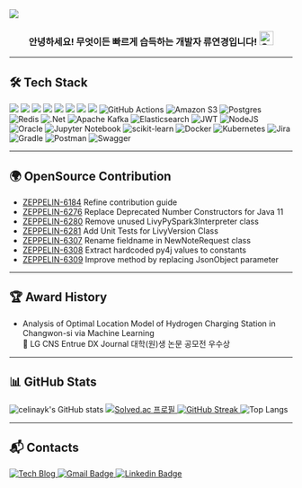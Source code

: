 <img src="https://capsule-render.vercel.app/api?type=waving&color=auto&height=150&section=header&text=YeonkyungRyu's%20GitHub&fontSize=42" />


<div align=center>
<h3>안녕하세요! 무엇이든 빠르게 습득하는 개발자 류연경입니다! <img src="https://raw.githubusercontent.com/Tarikul-Islam-Anik/Animated-Fluent-Emojis/master/Emojis/Smilies/Grinning%20Squinting%20Face.png" alt="Grinning Squinting Face" width="25" height="25" />
</h3> 

 
---- 
<div align="left">
  
## 🛠 Tech Stack       

<img src="https://img.shields.io/badge/java-%23007396.svg?&style=for-the-badge&logo=java&logoColor=white" /> <img src="https://img.shields.io/badge/python-%233776AB.svg?&style=for-the-badge&logo=python&logoColor=white" />
<img src="https://img.shields.io/badge/spring-%236DB33F.svg?&style=for-the-badge&logo=spring&logoColor=white" />
<img src="https://img.shields.io/badge/mysql-%234479A1.svg?&style=for-the-badge&logo=mysql&logoColor=white" />
<img src="https://img.shields.io/badge/linux-%23FCC624.svg?&style=for-the-badge&logo=linux&logoColor=black" />
<img src="https://img.shields.io/badge/amazon%20aws-%23232F3E.svg?&style=for-the-badge&logo=amazon%20aws&logoColor=white" />
<img src="https://img.shields.io/badge/github-181717?style=for-the-badge&logo=github&logoColor=white">
<img src="https://img.shields.io/badge/git-F05032?style=for-the-badge&logo=git&logoColor=white">
![GitHub Actions](https://img.shields.io/badge/github%20actions-%232671E5.svg?style=for-the-badge&logo=githubactions&logoColor=white)
![Amazon S3](https://img.shields.io/badge/Amazon%20S3-FF9900?style=for-the-badge&logo=amazons3&logoColor=white)
![Postgres](https://img.shields.io/badge/postgres-%23316192.svg?style=for-the-badge&logo=postgresql&logoColor=white)
![Redis](https://img.shields.io/badge/redis-%23DD0031.svg?style=for-the-badge&logo=redis&logoColor=white)
![.Net](https://img.shields.io/badge/.NET-5C2D91?style=for-the-badge&logo=.net&logoColor=white)
![Apache Kafka](https://img.shields.io/badge/Apache%20Kafka-000?style=for-the-badge&logo=apachekafka)
![Elasticsearch](https://img.shields.io/badge/elasticsearch-%230377CC.svg?style=for-the-badge&logo=elasticsearch&logoColor=white)
![JWT](https://img.shields.io/badge/JWT-black?style=for-the-badge&logo=JSON%20web%20tokens)
![NodeJS](https://img.shields.io/badge/node.js-6DA55F?style=for-the-badge&logo=node.js&logoColor=white)
![Oracle](https://img.shields.io/badge/Oracle-F80000?style=for-the-badge&logo=oracle&logoColor=white)
![Jupyter Notebook](https://img.shields.io/badge/jupyter-%23FA0F00.svg?style=for-the-badge&logo=jupyter&logoColor=white)
![scikit-learn](https://img.shields.io/badge/scikit--learn-%23F7931E.svg?style=for-the-badge&logo=scikit-learn&logoColor=white)
![Docker](https://img.shields.io/badge/docker-%230db7ed.svg?style=for-the-badge&logo=docker&logoColor=white)
![Kubernetes](https://img.shields.io/badge/kubernetes-%23326ce5.svg?style=for-the-badge&logo=kubernetes&logoColor=white)
![Jira](https://img.shields.io/badge/jira-%230A0FFF.svg?style=for-the-badge&logo=jira&logoColor=white)
![Gradle](https://img.shields.io/badge/Gradle-02303A.svg?style=for-the-badge&logo=Gradle&logoColor=white)
![Postman](https://img.shields.io/badge/Postman-FF6C37?style=for-the-badge&logo=postman&logoColor=white)
![Swagger](https://img.shields.io/badge/-Swagger-%23Clojure?style=for-the-badge&logo=swagger&logoColor=white)


</div>

---

<div align="left">

## 🌍 OpenSource Contribution

- <a href="https://github.com/apache/zeppelin-site/pull/31">ZEPPELIN-6184</a> Refine contribution guide  
- <a href="https://github.com/apache/zeppelin/pull/5027">ZEPPELIN-6276</a> Replace Deprecated Number Constructors for Java 11  
- <a href="https://github.com/apache/zeppelin/pull/5028">ZEPPELIN-6280</a> Remove unused LivyPySpark3Interpreter class  
- <a href="https://github.com/apache/zeppelin/pull/5029">ZEPPELIN-6281</a> Add Unit Tests for LivyVersion Class
- <a href="https://github.com/apache/zeppelin/pull/5055">ZEPPELIN-6307</a> Rename fieldname in NewNoteRequest class
- <a href="https://github.com/apache/zeppelin/pull/5056">ZEPPELIN-6308</a> Extract hardcoded py4j values to constants
- <a href="https://github.com/apache/zeppelin/pull/5063">ZEPPELIN-6309</a> Improve method by replacing JsonObject parameter

</div>

---
<div align="left">

## 🏆 Award History

- Analysis of Optimal Location Model of Hydrogen Charging Station in Changwon-si via Machine Learning   
🥈 LG CNS Entrue DX Journal 대학(원)생 논문 공모전 우수상

</div>

---
<div align="left">

## 📊 GitHub Stats

<img src="https://github-readme-stats.vercel.app/api?username=celinayk&show_icons=true&theme=solarized-light" alt="celinayk's GitHub stats">
<a href="https://solved.ac/celinayk">
  <img src="http://mazassumnida.wtf/api/v2/generate_badge?boj=celinayk" alt="Solved.ac 프로필">
</a>
<a href="https://git.io/streak-stats">
  <img src="https://streak-stats.demolab.com?user=celinayk&theme=dawnfox&card_width=400&card_height=130" alt="GitHub Streak">
</a>
<img src="https://github-readme-stats.vercel.app/api/top-langs/?username=celinayk&layout=compact" alt="Top Langs">



</div>

---
<div align="left">

## 📬 Contacts

<a href="https://celinayk.tistory.com/">
  <img alt="Tech Blog" src ="https://img.shields.io/badge/Tistory-000000.svg?&style=flat-square&logo=Tistory&logoColor=white"/>
</a>
<a href="celina.16161616@gmail.com">
  <img src="https://img.shields.io/badge/Gmail-d14836?style=flat-square&logo=Gmail&logoColor=white" alt="Gmail Badge">
</a>
<a href="https://www.linkedin.com/in/celinayk/">
  <img src="https://img.shields.io/badge/-LinkedIn-blue?style=flat-square&logo=Linkedin&logoColor=white" alt="Linkedin Badge">
</a>


</div>

<br />

<br />
<br />
<br />
<br />
